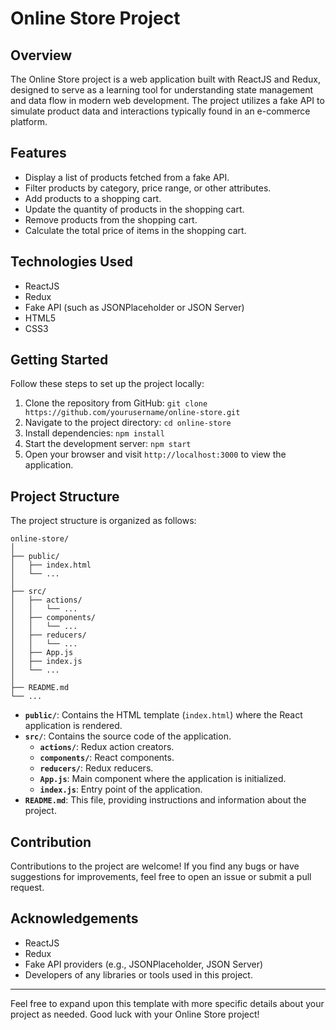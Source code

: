 # Online Store Project

## Overview
The Online Store project is a web application built with ReactJS and Redux, designed to serve as a learning tool for understanding state management and data flow in modern web development. The project utilizes a fake API to simulate product data and interactions typically found in an e-commerce platform.

## Features
- Display a list of products fetched from a fake API.
- Filter products by category, price range, or other attributes.
- Add products to a shopping cart.
- Update the quantity of products in the shopping cart.
- Remove products from the shopping cart.
- Calculate the total price of items in the shopping cart.

## Technologies Used
- ReactJS
- Redux
- Fake API (such as JSONPlaceholder or JSON Server)
- HTML5
- CSS3

## Getting Started
Follow these steps to set up the project locally:

1. Clone the repository from GitHub: `git clone https://github.com/yourusername/online-store.git`
2. Navigate to the project directory: `cd online-store`
3. Install dependencies: `npm install`
4. Start the development server: `npm start`
5. Open your browser and visit `http://localhost:3000` to view the application.

## Project Structure
The project structure is organized as follows:

```
online-store/
│
├── public/
│   ├── index.html
│   └── ...
│
├── src/
│   ├── actions/
│   │   └── ...
│   ├── components/
│   │   └── ...
│   ├── reducers/
│   │   └── ...
│   ├── App.js
│   ├── index.js
│   └── ...
│
├── README.md
└── ...
```

- **`public/`**: Contains the HTML template (`index.html`) where the React application is rendered.
- **`src/`**: Contains the source code of the application.
  - **`actions/`**: Redux action creators.
  - **`components/`**: React components.
  - **`reducers/`**: Redux reducers.
  - **`App.js`**: Main component where the application is initialized.
  - **`index.js`**: Entry point of the application.
- **`README.md`**: This file, providing instructions and information about the project.

## Contribution
Contributions to the project are welcome! If you find any bugs or have suggestions for improvements, feel free to open an issue or submit a pull request.

## Acknowledgements
- ReactJS
- Redux
- Fake API providers (e.g., JSONPlaceholder, JSON Server)
- Developers of any libraries or tools used in this project.

--- 

Feel free to expand upon this template with more specific details about your project as needed. Good luck with your Online Store project!
